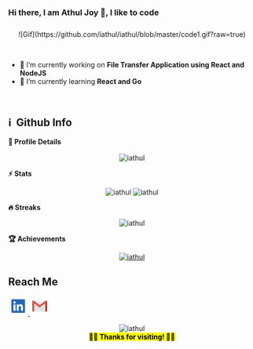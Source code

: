 
### Hi there, I am Athul Joy 👋,  I like to code

<p align="center" style="padding-top:10px">
  <!-- <img src="https://github.com/iathul/iathul/blob/master/code1.gif" width="65%" height="15%"/> -->
  ![Gif](https://github.com/iathul/iathul/blob/master/code1.gif?raw=true)
</p> </br>

<!-- ### 🔭 I’m a Fullstack Developer  -->

- 🔭 I’m currently working on  **File Transfer Application using React and NodeJS**
- 🌱 I’m currently learning **React and Go**

<br>
<h2>ℹ️ &nbsp;Github Info</h2>

  <summary><b>🔎 Profile Details</b></summary>
<p align="center"><img height="180em" src="https://github-profile-summary-cards.vercel.app/api/cards/profile-details?username=iathul&theme=github_dark" alt="iathul" align = "center"/></p>

  <summary><b>⚡ Stats</b></summary>
<p align="center"><img height="180em" src="https://github-readme-stats.vercel.app/api?username=iathul&hide_border=true&count_private=true&show_icons=true&theme=radical" alt="iathul" align = "center"/>
<img height="180em" src="https://github-readme-stats.vercel.app/api/top-langs?username=iathul&show_icons=true&locale=en&layout=compact&hide_border=true&theme=radical" alt="iathul" align = "center"/></p>

 <summary><b>🔥 Streaks</b></summary>
<p align="center"><img src="https://github-readme-streak-stats.herokuapp.com/?user=iathul&theme=black-ice&hide_border=true&stroke=0000&background=0D1117&ring=e05397&fire=e05397&currStreakLabel=e05397" alt="iathul" /></p>

 <summary><b>🏆 Achievements</b></summary>
<p align="center"> <a href="https://github.com/iathul"><img src="https://github-profile-trophy.vercel.app/?username=iathul&margin-w=5&theme=radical" alt="iathul" /></a> </p>


<!-- ## GitHub Status <br>

<p align="left">
  <img src="https://github-readme-stats.vercel.app/api?username=iathul"> &nbsp;&nbsp;
  <img src="https://github-readme-stats.vercel.app/api/top-langs/?username=iathul&layout=compact&hide=html" alt="iathul"/>
</p> -->

## Reach Me

<p align="left">
    <a  href="https://in.linkedin.com/in/athul-joy" title="LinkedIn">
        <img src="https://raw.githubusercontent.com/iathul/iathul/master/linkedin.png" width="40" height="40"/>
    </a>
    <a href="mailto: a.athuljoy@gmail.com" title="Gmail">
        <img src="https://raw.githubusercontent.com/iathul/iathul/master/gmail.png" width="40" height="40"/>
    </a>
</p>

<p align="center">
  <!-- <img src="https://raw.githubusercontent.com/arvndvv/arvndvv/master/thumbs-up.gif" width="30%"/></br> -->
  <img src="https://komarev.com/ghpvc/?username=iathul&label=Profile%20views&color=red&style=flat" alt="iathul" /> <br>
  <mark align="center"><b> 👋👋 Thanks for visiting! 👋👋 </b></mark>
</p>

<!-- ![image](https://github.com/iathul/iathul/blob/master/Blog-Gif.gif) -->

<!--
**iathul/iathul** is a ✨ _special_ ✨ repository because its `README.md` (this file) appears on your GitHub profile.

Here are some ideas to get you started:

- 🔭 I’m currently working on ...
- 🌱 I’m currently learning ...
- 👯 I’m looking to collaborate on ...
- 🤔 I’m looking for help with ...
- 💬 Ask me about ...
- 📫 How to reach me: ...
- 😄 Pronouns: ...
- ⚡ Fun fact: ...
-->

